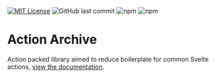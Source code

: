 [![MIT License](https://img.shields.io/badge/License-MIT-green.svg)](https://choosealicense.com/licenses/mit/)
![GitHub last commit](https://img.shields.io/github/last-commit/hugos68/action-archive)
![npm](https://img.shields.io/npm/v/action-archive)
![npm](https://img.shields.io/npm/dt/action-archive)

# Action Archive

Action packed library aimed to reduce boilerplate for common Svelte actions, [view the documentation](https://action-archive.vercel.app).
